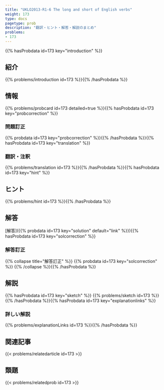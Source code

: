 ```yaml
---
title: "UKLO2013-R1-6 The long and short of English verbs"
weight: 173
type: docs
pagetype: prob
description: "翻訳・ヒント・解答・解説のまとめ"
problems: 
- 173
---
```


{{% hasProbdata id=173 key="introduction" %}}

## 紹介

{{% problems/introduction id=173 %}}{{% /hasProbdata %}}

## 情報

{{% problems/probcard id=173 detailed=true %}}{{% hasProbdata id=173 key="probcorrection" %}}

### 問題訂正

{{% probdata id=173 key="probcorrection" %}}{{% /hasProbdata %}}{{% hasProbdata id=173 key="translation" %}}

### 翻訳・注釈

{{% problems/translation id=173 %}}{{% /hasProbdata %}}{{% hasProbdata id=173 key="hint" %}}

## ヒント

{{% problems/hint id=173 %}}{{% /hasProbdata %}}

## 解答

[解答]({{% probdata id=173 key="solution" default="link" %}}){{% hasProbdata id=173 key="solcorrection" %}}

### 解答訂正

{{% collapse title="解答訂正" %}}
{{% probdata id=173 key="solcorrection" %}}
{{% /collapse %}}{{% /hasProbdata %}}

## 解説

{{% hasProbdata id=173 key="sketch" %}}
{{% problems/sketch id=173 %}}
{{% /hasProbdata %}}{{% hasProbdata id=173 key="explanationlinks" %}}

### 詳しい解説

{{% problems/explanationLinks id=173 %}}{{% /hasProbdata %}}

## 関連記事

{{< problems/relatedarticle id=173 >}}

## 類題

{{< problems/relatedprob id=173 >}}

